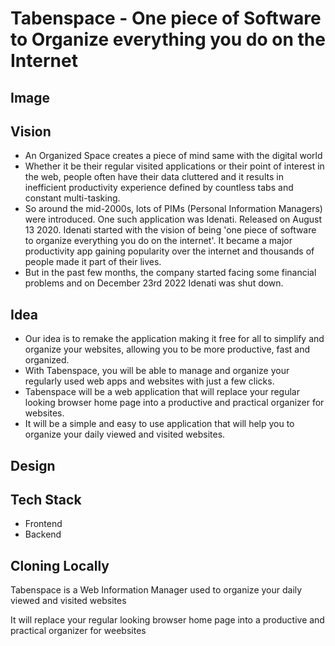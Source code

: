 # Tabenspace - One piece of Software to Organize everything you do on the Internet

## Image

## Vision

- An Organized Space creates a piece of mind same with the digital world
- Whether it be their regular visited applications or their point of interest in the web, people often have their data cluttered and it results in inefficient productivity experience defined by countless tabs and constant multi-tasking.
- So around the mid-2000s, lots of PIMs (Personal Information Managers) were introduced. One such application was Idenati. Released on August 13 2020. Idenati started with the vision of being 'one piece of software to organize everything you do on the internet'. It became a major productivity app gaining popularity over the internet and thousands of people made it part of their lives.
- But in the past few months, the company started facing some financial problems and on December 23rd 2022 Idenati was shut down.

## Idea

- Our idea is to remake the application making it free for all to simplify and organize your websites, allowing you to be more productive, fast and organized.
- With Tabenspace, you will be able to manage and organize your regularly used web apps and websites with just a few clicks.
- Tabenspace will be a web application that will replace your regular looking browser home page into a productive and practical organizer for websites.
- It will be a simple and easy to use application that will help you to organize your daily viewed and visited websites.

## Design

## Tech Stack

- Frontend
- Backend

## Cloning Locally

Tabenspace is a Web Information Manager used to organize your daily viewed and visited websites

It will replace your regular looking browser home page into a productive and practical organizer for weebsites
